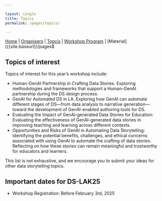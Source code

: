 ```yaml
---

layout: single
title: Topics
permalink: /pages/topics/

---
```


[Home]({{site.baseurl}}/index) | [Organisers]({{site.baseurl}}/pages/about) | [Topcis]({{site.baseurl}}/pages/topics) | [Workshop Program]({{site.baseurl}}/pages/program) | 
[Material]({{site.baseurl}}/pages$

## Topics of interest

Topics of interest for this year’s workshop include:
- Human-GenAI Partnership in Crafting Data Stories. Exploring methodologies and frameworks that support a Human-GenAI partnership during the DS design process.
- GenAI for Automated DS in LA. Exploring how GenAI can automate different stages of DS—from data analysis to narrative generation—toward the development of GenAI-enabled authoring tools for DS.
- Evaluating the Impact of GenAI-generated Data Stories for Education: Evaluating the effectiveness of GenAI-generated data stories in improving teaching and learning across different contexts. 
- Opportunities and Risks of GenAI in Automating Data Storytelling: Identifying the potential benefits, challenges, and ethical concerns associated with using GenAI to automate the crafting of data stories. 
Reflecting on how these stories can remain meaningful and trustworthy for educators and learners.


This list is not exhaustive, and we encourage you to submit your ideas for other data storytelling topics.


## Important dates for DS-LAK25

- Workshop Registration: Before February 3rd, 2025

